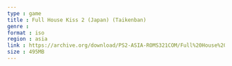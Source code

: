 ```yaml
---
type : game
title : Full House Kiss 2 (Japan) (Taikenban)
genre : 
format : iso
region : asia
link : https://archive.org/download/PS2-ASIA-ROMS321COM/Full%20House%20Kiss%202%20%28Japan%29%20%28Taikenban%29.7z
size : 495MB
---
```

